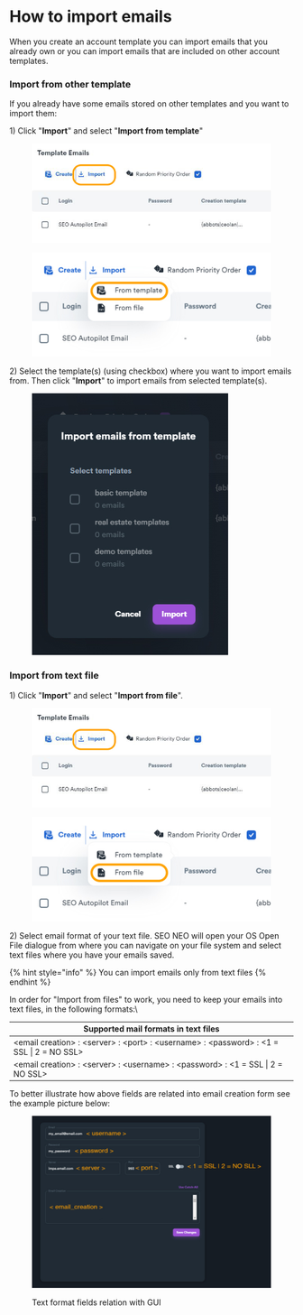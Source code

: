 # How to import emails

When you create an account template you can import emails that you already own or you can import emails that are included on other account templates.

### Import from other template

If you already have some emails stored on other templates and you want to import them:

1\) Click "**Import**" and select "**Import from template**"

<figure><img src="../../.gitbook/assets/email import.jpg" alt=""><figcaption></figcaption></figure>

<figure><img src="../../.gitbook/assets/email import from template.jpg" alt=""><figcaption></figcaption></figure>

2\) Select the template(s) (using checkbox) where you want to import emails from. Then click "**Import**" to import emails from selected template(s).

<figure><img src="../../.gitbook/assets/email import from email popup.jpg" alt=""><figcaption></figcaption></figure>



### Import from text file

1\) Click "**Import**" and select "**Import from file**".

<figure><img src="../../.gitbook/assets/email import.jpg" alt=""><figcaption></figcaption></figure>

<figure><img src="../../.gitbook/assets/email import from file.jpg" alt=""><figcaption></figcaption></figure>

2\) Select email format of your text file. SEO NEO will open your OS Open File dialogue from where you can navigate on your file system and select text files where you have your emails saved.

{% hint style="info" %}
You can import emails only from text files
{% endhint %}

In order for "Import from files" to work, you need to keep your emails into text files, in the following formats:\


| Supported mail formats in text files                                                          |
| --------------------------------------------------------------------------------------------- |
| \<email creation> : \<server> : \<port> : \<username> : \<password> : <1 = SSL \| 2 = NO SSL> |
| \<email creation> : \<server> : \<username> : \<password> : <1 = SSL \| 2 = NO SSL>           |

To better illustrate how above fields are related into email creation form see the example picture below:

<figure><img src="../../.gitbook/assets/email format examples copy (1).jpg" alt=""><figcaption><p>Text format fields relation with GUI</p></figcaption></figure>
